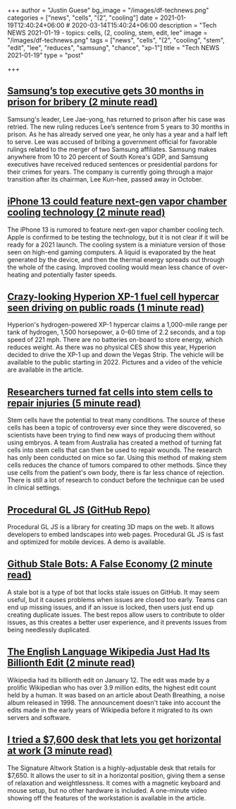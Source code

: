 +++
author = "Justin Guese"
bg_image = "/images/df-technews.png"
categories = ["news", "cells", "(2", "cooling"]
date = 2021-01-19T12:40:24+06:00 # 2020-03-14T15:40:24+06:00
description = "Tech NEWS 2021-01-19 - topics: cells, (2, cooling, stem, edit, lee"
image = "/images/df-technews.png"
tags = ["news", "cells", "(2", "cooling", "stem", "edit", "lee", "reduces", "samsung", "chance", "xp-1"]
title = "Tech NEWS 2021-01-19"
type = "post"

+++

## [Samsung’s top executive gets 30 months in prison for bribery (2 minute read)](https://arstechnica.com/gadgets/2021/01/samsungs-top-executive-gets-30-months-in-prison-for-bribery//1/010001771a549185-838d1503-4494-4bcb-884d-b68b9bbaf6ce-000000/-1vY7J5h45-P44tDRhq5crOlwRoM8rKC0sDy5BnQX3M=176)

Samsung's leader, Lee Jae-yong, has returned to prison after his case was retried. The new ruling reduces Lee’s sentence from 5 years to 30 months in prison. As he has already served one year, he only has a year and a half left to serve. Lee was accused of bribing a government official for favorable rulings related to the merger of two Samsung affiliates. Samsung makes anywhere from 10 to 20 percent of South Korea's GDP, and Samsung executives have received reduced sentences or presidential pardons for their crimes for years. The company is currently going through a major transition after its chairman, Lee Kun-hee, passed away in October.

## [iPhone 13 could feature next-gen vapor chamber cooling technology (2 minute read)](https://www.techradar.com/news/iphone-13-could-feature-next-gen-vapor-chamber-cooling-technology/1/010001771a549185-838d1503-4494-4bcb-884d-b68b9bbaf6ce-000000/QAhtcHRZrMerp-FnkD4fjeiPpSeFy3XubpvV2tIoCBE=176)

The iPhone 13 is rumored to feature next-gen vapor chamber cooling tech. Apple is confirmed to be testing the technology, but it is not clear if it will be ready for a 2021 launch. The cooling system is a miniature version of those seen on high-end gaming computers. A liquid is evaporated by the heat generated by the device, and then the thermal energy spreads out through the whole of the casing. Improved cooling would mean less chance of over-heating and potentially faster speeds.

## [Crazy-looking Hyperion XP-1 fuel cell hypercar seen driving on public roads (1 minute read)](https://www.cnet.com/roadshow/news/hyperion-xp-1-fuel-cell-hypercar-public-roads-las-vegas/)

Hyperion's hydrogen-powered XP-1 hypercar claims a 1,000-mile range per tank of hydrogen, 1,500 horsepower, a 0-60 time of 2.2 seconds, and a top speed of 221 mph. There are no batteries on-board to store energy, which reduces weight. As there was no physical CES show this year, Hyperion decided to drive the XP-1 up and down the Vegas Strip. The vehicle will be available to the public starting in 2022. Pictures and a video of the vehicle are available in the article.

## [Researchers turned fat cells into stem cells to repair injuries (5 minute read)](https://www.theburnin.com/science/researchers-turned-fat-cells-into-stem-cells-repair-injuries-2021-01-14//1/010001771a549185-838d1503-4494-4bcb-884d-b68b9bbaf6ce-000000/CIg1QuEasBjTKUk3G4pMYfD-broOk-ji4q866nWSDPc=176)

Stem cells have the potential to treat many conditions. The source of these cells has been a topic of controversy ever since they were discovered, so scientists have been trying to find new ways of producing them without using embryos. A team from Australia has created a method of turning fat cells into stem cells that can then be used to repair wounds. The research has only been conducted on mice so far. Using this method of making stem cells reduces the chance of tumors compared to other methods. Since they use cells from the patient's own body, there is far less chance of rejection. There is still a lot of research to conduct before the technique can be used in clinical settings.

## [Procedural GL JS (GitHub Repo)](https://github.com/felixpalmer/procedural-gl-react/1/010001771a549185-838d1503-4494-4bcb-884d-b68b9bbaf6ce-000000/uhhN290tLVZYdhRtTLiz7vLgh_m6fIQH68-A4UcraoE=176)

Procedural GL JS is a library for creating 3D maps on the web. It allows developers to embed landscapes into web pages. Procedural GL JS is fast and optimized for mobile devices. A demo is available.

## [Github Stale Bots: A False Economy (2 minute read)](https://blog.benwinding.com/github-stale-bots//1/010001771a549185-838d1503-4494-4bcb-884d-b68b9bbaf6ce-000000/TcFjZ9FHT_HDnQKL2MfVS3jMdU_kk_sJEX8nw2nnU2I=176)

A stale bot is a type of bot that locks stale issues on GitHub. It may seem useful, but it causes problems when issues are closed too early. Teams can end up missing issues, and if an issue is locked, then users just end up creating duplicate issues. The best repos allow users to contribute to older issues, as this creates a better user experience, and it prevents issues from being needlessly duplicated.

## [The English Language Wikipedia Just Had Its Billionth Edit (2 minute read)](https://www.vice.com/en/article/k7appn/the-english-language-wikipedia-just-had-its-billionth-edit/1/010001771a549185-838d1503-4494-4bcb-884d-b68b9bbaf6ce-000000/PGt9r79BiqtPVKoM7NwF-f2AD5sSkyx-hzU_rwiwWko=176)

Wikipedia had its billionth edit on January 12. The edit was made by a prolific Wikipedian who has over 3.9 million edits, the highest edit count held by a human. It was based on an article about Death Breathing, a noise album released in 1998. The announcement doesn't take into account the edits made in the early years of Wikipedia before it migrated to its own servers and software.

## [I tried a $7,600 desk that lets you get horizontal at work (3 minute read)](https://mashable.com/article/altwork-station-zero-gravity-desk//1/010001771a549185-838d1503-4494-4bcb-884d-b68b9bbaf6ce-000000/NiztLcevJPXBwT1FT90v_Qyw56dEqDz6DlBTTSb7Kxc=176)

The Signature Altwork Station is a highly-adjustable desk that retails for $7,650. It allows the user to sit in a horizontal position, giving them a sense of relaxation and weightlessness. It comes with a magnetic keyboard and mouse setup, but no other hardware is included. A one-minute video showing off the features of the workstation is available in the article.

